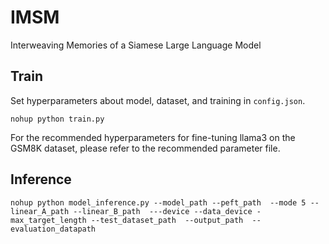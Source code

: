 # IMSM
Interweaving Memories of a Siamese Large Language Model

## Train 
Set hyperparameters about model, dataset, and training in `config.json`.

`nohup python train.py`

For the recommended hyperparameters for fine-tuning llama3 on the GSM8K dataset, please refer to the recommended parameter file.

## Inference
`nohup python model_inference.py --model_path --peft_path  --mode 5 --linear_A_path --linear_B_path  ---device --data_device -max_target_length --test_dataset_path  --output_path  --evaluation_datapath `
